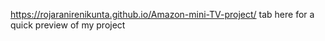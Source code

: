 https://rojaranirenikunta.github.io/Amazon-mini-TV-project/ tab here for a quick preview of my project
